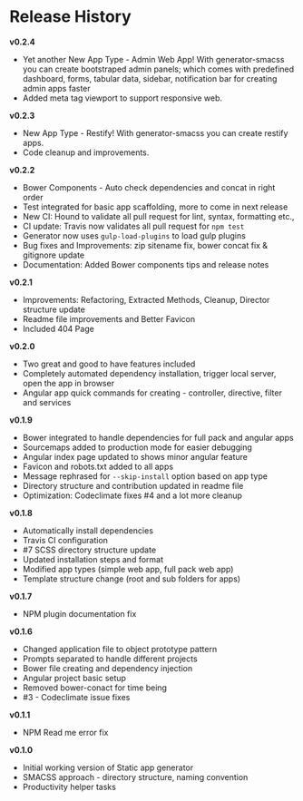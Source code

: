 # Release History

**v0.2.4**
- Yet another New App Type - Admin Web App! With generator-smacss you can create bootstraped admin panels;
  which comes with predefined dashboard, forms, tabular data, sidebar, notification bar for creating
  admin apps faster
- Added meta tag viewport to support responsive web.

**v0.2.3**
- New App Type - Restify! With generator-smacss you can create restify apps.
- Code cleanup and improvements.

**v0.2.2**

- Bower Components - Auto check dependencies and concat in right order
- Test integrated for basic app scaffolding, more to come in next release
- New CI: Hound to validate all pull request for lint, syntax, formatting etc.,
- CI update: Travis now validates all pull request for `npm test`
- Generator now uses `gulp-load-plugins` to load gulp plugins
- Bug fixes and Improvements: zip sitename fix, bower concat fix & gitignore update
- Documentation: Added Bower components tips and release notes

**v0.2.1**
- Improvements: Refactoring, Extracted Methods, Cleanup, Director structure update
- Readme file improvements and Better Favicon
- Included 404 Page

**v0.2.0**
- Two great and good to have features included
- Completely automated dependency installation, trigger local server, open the app in browser
- Angular app quick commands for creating - controller, directive, filter and services

**v0.1.9**
- Bower integrated to handle dependencies for full pack and angular apps
- Sourcemaps added to production mode for easier debugging
- Angular index page updated to shows minor angular feature
- Favicon and robots.txt added to all apps
- Message rephrased for `--skip-install` option based on app type
- Directory structure and contribution updated in readme file
- Optimization: Codeclimate fixes #4 and a lot more cleanup

**v0.1.8**
- Automatically install dependencies
- Travis CI configuration
- #7 SCSS directory structure update
- Updated installation steps and format
- Modified app types (simple web app, full pack web app)
- Template structure change (root and sub folders for apps)

**v0.1.7**
- NPM plugin documentation fix

**v0.1.6**
- Changed application file to object prototype pattern
- Prompts separated to handle different projects
- Bower file creating and dependency injection
- Angular project basic setup
- Removed bower-conact for time being
- #3 - Codeclimate issue fixes

**v0.1.1**
- NPM Read me error fix

**v0.1.0**
- Initial working version of Static app generator
- SMACSS approach - directory structure, naming convention
- Productivity helper tasks
